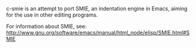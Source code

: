c-smie is an attempt to port SMIE, an indentation engine in Emacs,
aiming for the use in other editing programs.

For information about SMIE, see:
http://www.gnu.org/software/emacs/manual/html_node/elisp/SMIE.html#SMIE
